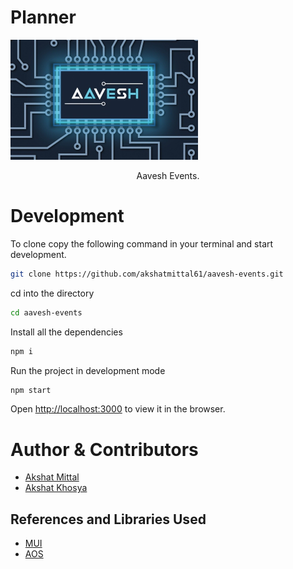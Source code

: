 # Planner


<img src="./public/images/favicon.png" alt="Aavesh" />
<p align="center">
Aavesh Events. 
<br />
</p>

# Development

To clone copy the following command in your terminal and start development.

```sh
git clone https://github.com/akshatmittal61/aavesh-events.git
```

cd into the directory

```sh
cd aavesh-events
```

Install all the dependencies
```sh
npm i
```

Run the project in development mode

```sh
npm start
```

Open [http://localhost:3000](http://localhost:3000) to view it in the browser.

# Author & Contributors

-   [Akshat Mittal](https://akshatmittal61.github.io/portfolio)
-   [Akshat Khosya](https://github.com/akshat-khosya)

## References and Libraries Used

-   [MUI](https://mui.com/)
-   [AOS](https://github.com/michalsnik/aos)

